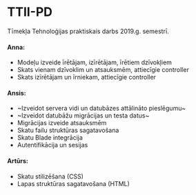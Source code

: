 # TTII-PD
Tīmekļa Tehnoloģijas praktiskais darbs 2019.g. semestrī.

#### Anna:
- Modeļu izveide īrētājam, izīrētājam, īrētiem dzīvokļiem
- Skats vienam dzīvoklim un atsauksmēm, attiecīgie controller
- Skats izīrētājam un īrniekam, attiecīgie controller
#### Ansis:
- ~Izveidot servera vidi un datubāzes attālināto pieslēgumu~
- ~Izveidot datubāžu migrācijas un testa datus~
- Migrācijas izveide atsauksmēm
- Skatu failu struktūras sagatavošana
- Skatu Blade integrācija
- Autentifikācija un sesijas
#### Artūrs:
- Skatu stilizēšana (CSS)
- Lapas struktūras sagatavošana (HTML)
